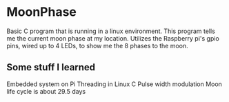 # MoonPhase

Basic C program that is running in a linux environment. This program tells me the current moon phase at my location.  Utilizes the Raspberry pi's gpio pins, wired up to 4 LEDs, to show me the 8 phases to the moon. 

## Some stuff I learned
Embedded system on Pi
Threading in Linux C 
Pulse width modulation 
Moon life cycle is about 29.5 days 
